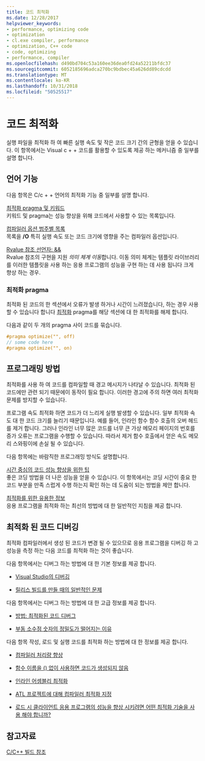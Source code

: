 ```yaml
---
title: 코드 최적화
ms.date: 12/28/2017
helpviewer_keywords:
- performance, optimizing code
- optimization
- cl.exe compiler, performance
- optimization, C++ code
- code, optimizing
- performance, compiler
ms.openlocfilehash: d490bd704c53a160ee36dea0fd24a52211bfdc37
ms.sourcegitcommit: 6052185696adca270bc9bdbec45a626dd89cdcdd
ms.translationtype: MT
ms.contentlocale: ko-KR
ms.lasthandoff: 10/31/2018
ms.locfileid: "50525517"
---
```

# <a name="optimizing-your-code"></a>코드 최적화

실행 파일을 최적화 하 여 빠른 실행 속도 및 작은 코드 크기 간의 균형을 얻을 수 있습니다. 이 항목에서는 Visual c + + 코드를 활용할 수 있도록 제공 하는 메커니즘 중 일부를 설명 합니다.

## <a name="language-features"></a>언어 기능

다음 항목은 C/c + + 언어의 최적화 기능 중 일부를 설명 합니다.

[최적화 pragma 및 키워드](../../build/reference/optimization-pragmas-and-keywords.md)<br/>
키워드 및 pragma는 성능 향상을 위해 코드에서 사용할 수 있는 목록입니다.

[컴파일러 옵션 범주별 목록](../../build/reference/compiler-options-listed-by-category.md)<br/>
목록을 **/O** 특히 실행 속도 또는 코드 크기에 영향을 주는 컴파일러 옵션입니다.

[Rvalue 참조 선언자: &&](../../cpp/rvalue-reference-declarator-amp-amp.md)<br/>
Rvalue 참조의 구현을 지원 *의미 체계 이동*합니다. 이동 의미 체계는 템플릿 라이브러리를 이러한 템플릿을 사용 하는 응용 프로그램의 성능을 구현 하는 데 사용 됩니다 크게 향상 하는 경우.

### <a name="the-optimize-pragma"></a>최적화 pragma

최적화 된 코드의 한 섹션에서 오류가 발생 하거나 시간이 느려졌습니다, 하는 경우 사용할 수 있습니다 합니다 [최적화](../../preprocessor/optimize.md) pragma를 해당 섹션에 대 한 최적화를 해제 합니다.

다음과 같이 두 개의 pragma 사이 코드를 묶습니다.

```cpp
#pragma optimize("", off)
// some code here
#pragma optimize("", on)
```

## <a name="programming-practices"></a>프로그래밍 방법

최적화를 사용 하 여 코드를 컴파일할 때 경고 메시지가 나타날 수 있습니다. 최적화 된 코드에만 관련 되기 때문에이 동작이 필요 합니다. 이러한 경고에 주의 하면 여러 최적화 문제를 방지할 수 있습니다.

프로그램 속도 최적화 하면 코드가 더 느리게 실행 발생할 수 있습니다. 일부 최적화 속도 대 한 코드 크기를 늘리기 때문입니다. 예를 들어, 인라인 함수 함수 호출의 오버 헤드를 제거 합니다. 그러나 인라인 너무 많은 코드를 너무 큰 가상 메모리 페이지의 번호를 증가 오류는 프로그램을 수행할 수 있습니다. 따라서 제거 함수 호출에서 얻은 속도 메모리 스와핑이에 손실 될 수 있습니다.

다음 항목에는 바람직한 프로그래밍 방식도 설명합니다.

[시간 중심의 코드 성능 향상을 위한 팁](../../build/reference/tips-for-improving-time-critical-code.md)<br/>
좋은 코딩 방법을 더 나은 성능을 얻을 수 있습니다. 이 항목에서는 코딩 시간이 중요 한 코드 부분을 만족 스럽게 수행 하는지 확인 하는 데 도움이 되는 방법을 제안 합니다.

[최적화를 위한 유용한 정보](../../build/reference/optimization-best-practices.md)<br/>
응용 프로그램을 최적화 하는 최선의 방법에 대 한 일반적인 지침을 제공 합니다.

## <a name="debugging-optimized-code"></a>최적화 된 코드 디버깅

최적화 컴파일러에서 생성 된 코드가 변경 될 수 있으므로 응용 프로그램을 디버깅 하 고 성능을 측정 하는 다음 코드를 최적화 하는 것이 좋습니다.

다음 항목에서는 디버그 하는 방법에 대 한 기본 정보를 제공 합니다.

- [Visual Studio의 디버깅](/visualstudio/debugger/debugging-in-visual-studio)

- [릴리스 빌드를 만들 때의 일반적인 문제](../../build/reference/common-problems-when-creating-a-release-build.md)

다음 항목에서는 디버그 하는 방법에 대 한 고급 정보를 제공 합니다.

- [방법: 최적화된 코드 디버그](/visualstudio/debugger/how-to-debug-optimized-code)

- [부동 소수점 숫자의 정밀도가 떨어지는 이유](../../build/reference/why-floating-point-numbers-may-lose-precision.md)

다음 항목 작성, 로드 및 실행 코드를 최적화 하는 방법에 대 한 정보를 제공 합니다.

- [컴파일러 처리량 향상](../../build/reference/improving-compiler-throughput.md)

- [함수 이름을 () 없이 사용하면 코드가 생성되지 않음](../../build/reference/using-function-name-without-parens-produces-no-code.md)

- [인라인 어셈블리 최적화](../../assembler/inline/optimizing-inline-assembly.md)

- [ATL 프로젝트에 대해 컴파일러 최적화 지정](../../atl/reference/specifying-compiler-optimization-for-an-atl-project.md)

- [로드 시 클라이언트 응용 프로그램의 성능을 향상 시키려면 어떤 최적화 기술을 사용 해야 합니까?](../../build/dll-frequently-asked-questions.md#mfc_optimization)

## <a name="see-also"></a>참고자료

[C/C++ 빌드 참조](../../build/reference/c-cpp-building-reference.md)
